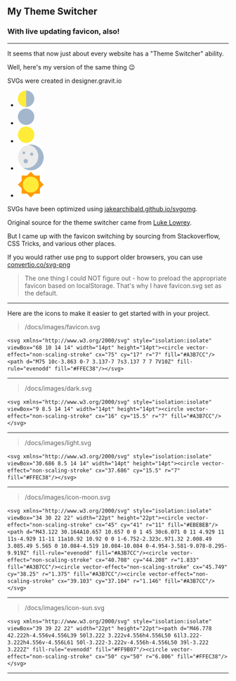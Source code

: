 ## My Theme Switcher

### With live updating favicon, also!

---

It seems that now just about every website has a "Theme Switcher" ability.

Well, here's my version of the same thing 😉

SVGs were created in designer.gravit.io

-   ![favicon.svg!](/docs/images/favicon.svg "favicon.svg")
-   ![dark.svg!](/docs/images/dark.svg "dark.svg")
-   ![light.svg!](/docs/images/light.svg "light.svg")
-   ![icon-moon.svg!](/docs/images/icon-moon.svg "icon-moon.svg")
-   ![icon-sun.svg!](/docs/images/icon-sun.svg "icon-sun.svg")

SVGs have been optimized using [jakearchibald.github.io/svgomg](https://jakearchibald.github.io/svgomg/).

Original source for the theme switcher came from [Luke Lowrey](https://lukelowrey.com/css-variable-theme-switcher/).

But I came up with the favicon switching by sourcing from Stackoverflow, CSS Tricks, and various other places.

If you would rather use png to support older browsers, you can use [convertio.co/svg-png](https://convertio.co/svg-png/)

> The one thing I could NOT figure out - how to preload the appropriate favicon based on localStorage. That's why I have favicon.svg set as the default.

---

Here are the icons to make it easier to get started with in your project.

> /docs/images/favicon.svg

```
<svg xmlns="http://www.w3.org/2000/svg" style="isolation:isolate" viewBox="68 10 14 14" width="14pt" height="14pt"><circle vector-effect="non-scaling-stroke" cx="75" cy="17" r="7" fill="#A3B7CC"/><path d="M75 10c-3.863 0-7 3.137-7 7s3.137 7 7 7V10Z" fill-rule="evenodd" fill="#FFEC38"/></svg>
```

---

> /docs/images/dark.svg

```
<svg xmlns="http://www.w3.org/2000/svg" style="isolation:isolate" viewBox="9 8.5 14 14" width="14pt" height="14pt"><circle vector-effect="non-scaling-stroke" cx="16" cy="15.5" r="7" fill="#A3B7CC"/></svg>
```

---

> /docs/images/light.svg

```
<svg xmlns="http://www.w3.org/2000/svg" style="isolation:isolate" viewBox="30.686 8.5 14 14" width="14pt" height="14pt"><circle vector-effect="non-scaling-stroke" cx="37.686" cy="15.5" r="7" fill="#FFEC38"/></svg>
```

---

> /docs/images/icon-moon.svg

```
<svg xmlns="http://www.w3.org/2000/svg" style="isolation:isolate" viewBox="34 30 22 22" width="22pt" height="22pt"><circle vector-effect="non-scaling-stroke" cx="45" cy="41" r="11" fill="#EBEBEB"/><path d="M43.122 30.164A10.657 10.657 0 0 1 45 30c6.071 0 11 4.929 11 11s-4.929 11-11 11a10.92 10.92 0 0 1-6.752-2.323c.971.32 2.008.49 3.085.49 5.565 0 10.084-4.519 10.084-10.084 0-4.954-3.581-9.078-8.295-9.919Z" fill-rule="evenodd" fill="#A3B7CC"/><circle vector-effect="non-scaling-stroke" cx="40.708" cy="44.208" r="1.833" fill="#A3B7CC"/><circle vector-effect="non-scaling-stroke" cx="45.749" cy="38.25" r="1.375" fill="#A3B7CC"/><circle vector-effect="non-scaling-stroke" cx="39.103" cy="37.104" r="1.146" fill="#A3B7CC"/></svg>
```

---

> /docs/images/icon-sun.svg

```
<svg xmlns="http://www.w3.org/2000/svg" style="isolation:isolate" viewBox="39 39 22 22" width="22pt" height="22pt"><path d="M46.778 42.222h-4.556v4.556L39 50l3.222 3.222v4.556h4.556L50 61l3.222-3.222h4.556v-4.556L61 50l-3.222-3.222v-4.556h-4.556L50 39l-3.222 3.222Z" fill-rule="evenodd" fill="#FF9B07"/><circle vector-effect="non-scaling-stroke" cx="50" cy="50" r="6.806" fill="#FFEC38"/></svg>
```

---
